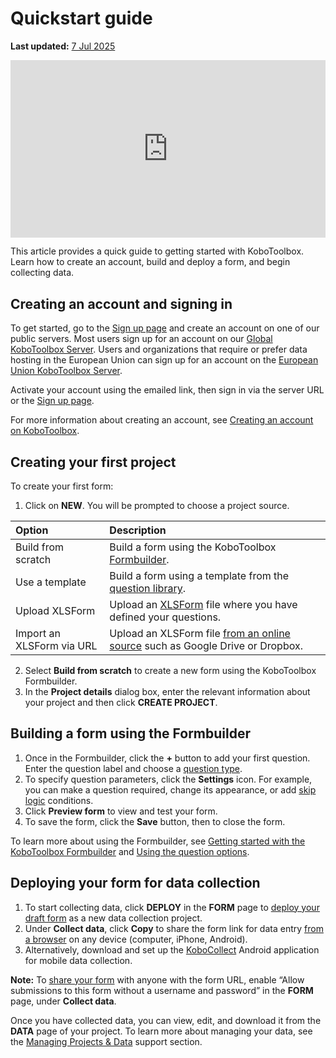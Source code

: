 # Quickstart guide
**Last updated:** <a href="https://github.com/kobotoolbox/docs/blob/201fa7575dcc0e9576db3efce8d0a66955e1c27a/source/quick_start.md" class="reference">7 Jul 2025</a>

<iframe src="https://www.youtube.com/embed/CYJ-Ob_7Ql8?si=SDjFjZF4zQBE-thP" style="width: 100%; aspect-ratio: 16 / 9; height: auto; border: 0;" title="YouTube video player" frameborder="0" allow="accelerometer; autoplay; clipboard-write; encrypted-media; gyroscope; picture-in-picture; web-share" allowfullscreen></iframe>


This article provides a quick guide to getting started with KoboToolbox. Learn how to create an account, build and deploy a form, and begin collecting data.



## Creating an account and signing in
To get started, go to the [Sign up page](https://www.kobotoolbox.org/sign-up/) and create an account on one of our public servers. Most users sign up for an account on our [Global KoboToolbox Server](https://kf.kobotoolbox.org/). Users and organizations that require or prefer data hosting in the European Union can sign up for an account on the [European Union KoboToolbox Server](https://eu.kobotoolbox.org/).

Activate your account using the emailed link, then sign in via the server URL or the [Sign up page](https://www.kobotoolbox.org/sign-up/). 

<p class="note">
    For more information about creating an account, see <a href="https://support.kobotoolbox.org/creating_account.html">Creating an account on KoboToolbox</a>.
</p>


## Creating your first project

To create your first form:
1. Click on **NEW**. You will be prompted to choose a project source.

| Option                    | Description                                                                                                           |
| :------------------------ | :-------------------------------------------------------------------------------------------------------------------- |
| Build from scratch        | Build a form using the KoboToolbox <a href="formbuilder.html" class="reference">Formbuilder</a>.                   |
| Use a template            | Build a form using a template from the <a href="add_questions_library.html" class="reference">question library</a>.   |
| Upload XLSForm            | Upload an <a href="edit_forms_excel.html" class="reference">XLSForm</a> file where you have defined your questions.     |
| Import an XLSForm via URL | Upload an XLSForm file <a href="xls_url.html" class="reference">from an online source</a> such as Google Drive or Dropbox. |


2. Select **Build from scratch** to create a new form using the KoboToolbox Formbuilder.
3. In the **Project details** dialog box, enter the relevant information about your project and then click **CREATE PROJECT**.

## Building a form using the Formbuilder

1. Once in the Formbuilder, click the <i class="k-icon-plus"></i> **+** button to add your first question. Enter the question label and choose a [question type](question_types.md).
2. To specify question parameters, click the <i class="k-icon-settings"></i> **Settings** icon. For example, you can make a question required, change its appearance, or add [skip logic](skip_logic.md) conditions.
3. Click <i class="k-icon-view"></i> **Preview form** to view and test your form.
4. To save the form, click the **Save** button, then <i class="k-icon-close"></i> to close the form.

<p class="note">
    To learn more about using the Formbuilder, see <a href="https://support.kobotoolbox.org/formbuilder.html">Getting started with the KoboToolbox Formbuilder</a> and <a href="https://support.kobotoolbox.org/question_options.html">Using the question options</a>.
</p>


## Deploying your form for data collection

1. To start collecting data, click **DEPLOY** in the **FORM** page to [deploy your draft form](deploy_form_new_project.md) as a new data collection project.
2. Under **Collect data**, click **Copy** to share the form link for data entry [from a browser](data_through_webforms.md) on any device (computer, iPhone, Android).
3. Alternatively, download and set up the [KoboCollect](kobocollect_on_android_latest.md) Android application for mobile data collection.


<p class="note">
    <strong>Note:</strong> To <a href="project_sharing_settings.html">share your form</a> with anyone with the form URL, enable “Allow submissions to this form without a username and password” in the <strong>FORM</strong> page, under <strong>Collect data</strong>.
</p>


Once you have collected data, you can view, edit, and download it from the **DATA** page of your project. To learn more about managing your data, see the [Managing Projects & Data](https://support.kobotoolbox.org/managing-projects.html) support section.

